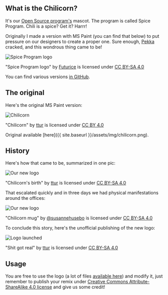 What is the Chilicorn? 
----------------------

It's our [Open Source program's](/) mascot. The program is called Spice Program. Chili is a spice? Get it? Harrr!

Originally I made a version with MS Paint (you can find that below) to put pressure on our designers to create a proper one. Sure enough, [Pekka](http://pekkapulli.com) cracked, and this wondrous thing came to be!

<div class="row text-center">
    <div class="col-md-8 col-md-offset-2">
        <img class="padded-img page-img" src="{{ site.baseurl }}/assets/img/logo/chilicorn_no_text-512.png" alt="Spice Program logo" />
    </div>
</div>

"Spice Program logo" by [Futurice](http://www.futurice.com) is licensed under [CC BY-SA 4.0](https://creativecommons.org/licenses/by-sa/4.0/)

You can find various versions [in GitHub](https://github.com/futurice/spiceprogram/tree/gh-pages/assets/img/logo).

The original
------------

Here's the original MS Paint version: 

<div class="row text-center">
    <div class="col-md-8 col-md-offset-2">
        <img class="padded-img page-img" src="{{ site.baseurl }}/assets/img/chilicorn.png" alt="Chilicorn" />
    </div>
</div>

"Chilicorn" by [ttur](https://github.com/ttur) is licensed under [CC BY 4.0](https://creativecommons.org/licenses/by/4.0/)

Original available [here]({{ site.baseurl }}/assets/img/chilicorn.png).

History
-------

Here's how that came to be, summarized in one pic:

<div class="row text-center">
    <div class="col-md-8 col-md-offset-2">
        <img class="padded-img page-img" src="{{ site.baseurl }}/assets/img/photos/chilicorn-birth.png" alt="Our new logo" />
    </div>
</div>

"Chilicorn's birth" by [ttur](https://github.com/ttur) is licensed under [CC BY-SA 4.0](https://creativecommons.org/licenses/by-sa/4.0/)

That escalated quickly and in three days we had physical manifestations around the offices:

<div class="row text-center">
    <div class="col-md-8 col-md-offset-2">
        <img class="padded-img page-img" src="{{ site.baseurl }}/assets/img/photos/chilicorn-mug.jpg" alt="Our new logo" />
    </div>
</div>

"Chilicorn mug" by [@susannehusebo](https://twitter.com/susannehusebo) is licensed under [CC BY-SA 4.0](https://creativecommons.org/licenses/by-sa/4.0/)

To conclude this story, here's the unofficial publishing of the new logo:

<div class="row text-center">
    <div class="col-md-8 col-md-offset-2">
        <img class="padded-img page-img" src="{{ site.baseurl }}/assets/img/photos/logo-launch.png" alt="Logo launched" />
    </div>
</div>

"Shit got real" by [ttur](https://github.com/ttur) is licensed under [CC BY-SA 4.0](https://creativecommons.org/licenses/by-sa/4.0/)

Usage
-----

You are free to use the logo (a lot of files [available here](https://github.com/futurice/spiceprogram/tree/gh-pages/assets/img/logo)) and modify it, just remember to publish your remix under [Creative Commons Attribute-ShareAlike 4.0 license](https://creativecommons.org/licenses/by-sa/4.0/) and give us some credit! 
